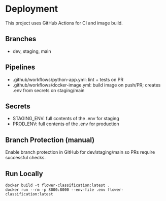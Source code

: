 # Deployment

This project uses GitHub Actions for CI and image build.

## Branches
- dev, staging, main

## Pipelines
- .github/workflows/python-app.yml: lint + tests on PR
- .github/workflows/docker-image.yml: build image on push/PR; creates .env from secrets on staging/main

## Secrets
- STAGING_ENV: full contents of the .env for staging
- PROD_ENV: full contents of the .env for production

## Branch Protection (manual)
Enable branch protection in GitHub for dev/staging/main so PRs require successful checks.

## Run Locally
```
docker build -t flower-classification:latest .
docker run --rm -p 8000:8000 --env-file .env flower-classification:latest
```

